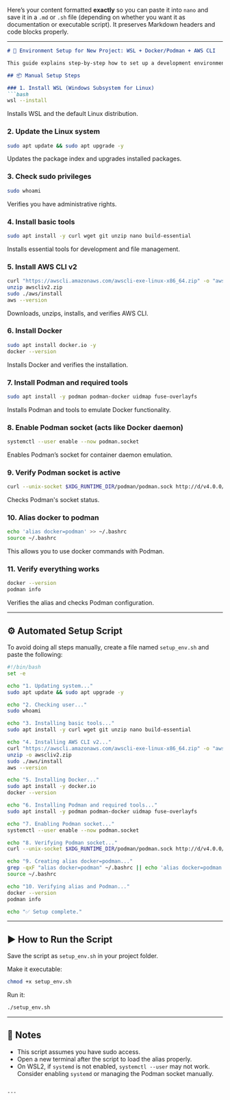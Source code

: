 Here’s your content formatted **exactly** so you can paste it into `nano` and save it in a `.md` or `.sh` file (depending on whether you want it as documentation or executable script). It preserves Markdown headers and code blocks properly.

---

````markdown
# 🧰 Environment Setup for New Project: WSL + Docker/Podman + AWS CLI

This guide explains step-by-step how to set up a development environment on WSL (Windows Subsystem for Linux) to work with Docker, Podman, and AWS CLI.

## 📦 Manual Setup Steps

### 1. Install WSL (Windows Subsystem for Linux)
```bash
wsl --install
````

Installs WSL and the default Linux distribution.

### 2. Update the Linux system

```bash
sudo apt update && sudo apt upgrade -y
```

Updates the package index and upgrades installed packages.

### 3. Check sudo privileges

```bash
sudo whoami
```

Verifies you have administrative rights.

### 4. Install basic tools

```bash
sudo apt install -y curl wget git unzip nano build-essential
```

Installs essential tools for development and file management.

### 5. Install AWS CLI v2

```bash
curl "https://awscli.amazonaws.com/awscli-exe-linux-x86_64.zip" -o "awscliv2.zip"
unzip awscliv2.zip
sudo ./aws/install
aws --version
```

Downloads, unzips, installs, and verifies AWS CLI.

### 6. Install Docker

```bash
sudo apt install docker.io -y
docker --version
```

Installs Docker and verifies the installation.

### 7. Install Podman and required tools

```bash
sudo apt install -y podman podman-docker uidmap fuse-overlayfs
```

Installs Podman and tools to emulate Docker functionality.

### 8. Enable Podman socket (acts like Docker daemon)

```bash
systemctl --user enable --now podman.socket
```

Enables Podman’s socket for container daemon emulation.

### 9. Verify Podman socket is active

```bash
curl --unix-socket $XDG_RUNTIME_DIR/podman/podman.sock http://d/v4.0.0/libpod/info
```

Checks Podman's socket status.

### 10. Alias docker to podman

```bash
echo 'alias docker=podman' >> ~/.bashrc
source ~/.bashrc
```

This allows you to use docker commands with Podman.

### 11. Verify everything works

```bash
docker --version
podman info
```

Verifies the alias and checks Podman configuration.

---

## ⚙️ Automated Setup Script

To avoid doing all steps manually, create a file named `setup_env.sh` and paste the following:

```bash
#!/bin/bash
set -e

echo "1. Updating system..."
sudo apt update && sudo apt upgrade -y

echo "2. Checking user..."
sudo whoami

echo "3. Installing basic tools..."
sudo apt install -y curl wget git unzip nano build-essential

echo "4. Installing AWS CLI v2..."
curl "https://awscli.amazonaws.com/awscli-exe-linux-x86_64.zip" -o "awscliv2.zip"
unzip -o awscliv2.zip
sudo ./aws/install
aws --version

echo "5. Installing Docker..."
sudo apt install -y docker.io
docker --version

echo "6. Installing Podman and required tools..."
sudo apt install -y podman podman-docker uidmap fuse-overlayfs

echo "7. Enabling Podman socket..."
systemctl --user enable --now podman.socket

echo "8. Verifying Podman socket..."
curl --unix-socket $XDG_RUNTIME_DIR/podman/podman.sock http://d/v4.0.0/libpod/info

echo "9. Creating alias docker=podman..."
grep -qxF "alias docker=podman" ~/.bashrc || echo 'alias docker=podman' >> ~/.bashrc
source ~/.bashrc

echo "10. Verifying alias and Podman..."
docker --version
podman info

echo "✅ Setup complete."
```

---

## ▶️ How to Run the Script

Save the script as `setup_env.sh` in your project folder.

Make it executable:

```bash
chmod +x setup_env.sh
```

Run it:

```bash
./setup_env.sh
```

---

## 📌 Notes

* This script assumes you have sudo access.
* Open a new terminal after the script to load the alias properly.
* On WSL2, if `systemd` is not enabled, `systemctl --user` may not work. Consider enabling `systemd` or managing the Podman socket manually.

```

---


